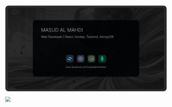 
![Masud Al Mahdi - Web Developer | React, Nodejs, Tailwind, Mongodb](imgs/cover.svg)

<img src="http://github-profile-summary-cards.vercel.app/api/cards/profile-details?username=masud-almahdi-dev&theme=github_dark"/>

<!--
**masud-almahdi-dev/masud-almahdi-dev** is a ✨ _special_ ✨ repository because its `README.md` (this file) appears on your GitHub profile.

Here are some ideas to get you started:

- 🔭 I’m currently working on ...
- 🌱 I’m currently learning ...
- 👯 I’m looking to collaborate on ...
- 🤔 I’m looking for help with ...
- 💬 Ask me about ...
- 📫 How to reach me: ...
- 😄 Pronouns: ...
- ⚡ Fun fact: ...
-->
